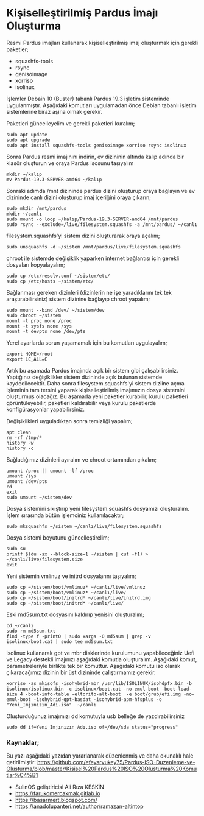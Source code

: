 # Kişiselleştirilmiş Pardus İmajı Oluşturma

Resmi Pardus imajları kullanarak kişiselleştirilmiş imaj oluşturmak için gerekli paketler; 
* squashfs-tools 
* rsync 
* genisoimage 
* xorriso 
* isolinux

İşlemler Debain 10 (Buster) tabanlı Pardus 19.3 işletim sisteminde uygulanmıştır. Aşağıdaki komutları uygulamadan önce Debian tabanlı işletim sistemlerine biraz aşina olmak gerekir.


Paketleri güncelleyelim ve gerekli paketleri kuralım;
```
sudo apt update
sudo apt upgrade
sudo apt install squashfs-tools genisoimage xorriso rsync isolinux
```
Sonra Pardus resmi imajınını indirin, ev dizininin altında kalıp adında bir klasör oluşturun ve oraya Pardus isosunu taşıyalım
```
mkdir ~/kalıp
mv Pardus-19.3-SERVER-amd64 ~/kalıp
```
Sonraki adımda /mnt dizininde pardus dizini oluşturup oraya bağlayın ve ev dizininde canlı dizini oluşturup imaj içeriğini oraya çıkarın;
```
sudo mkdir /mnt/pardus
mkdir ~/canlı
sudo mount -o loop ~/kalıp/Pardus-19.3-SERVER-amd64 /mnt/pardus
sudo rsync --exclude=/live/filesystem.squashfs -a /mnt/pardus/ ~/canlı
```

filesystem.squashfs'yi sistem dizini oluşturarak oraya açalım;
```
sudo unsquashfs -d ~/sistem /mnt/pardus/live/filesystem.squashfs
```
chroot ile sistemde değişiklik yaparken internet bağlantısı için gerekli dosyaları kopyalayalım;
```
sudo cp /etc/resolv.conf ~/sistem/etc/
sudo cp /etc/hosts ~/sistem/etc/
```
Bağlanması gereken dizinleri (dizinlerin ne işe yaradıklarını tek tek araştırabilirsiniz) sistem dizinine bağlayıp chroot yapalım;
```
sudo mount --bind /dev/ ~/sistem/dev
sudo chroot ~/sistem
mount -t proc none /proc
mount -t sysfs none /sys
mount -t devpts none /dev/pts
```
Yerel ayarlarda sorun yaşamamak için bu komutları uygulayalım;
```
export HOME=/root
export LC_ALL=C
```
Artık bu aşamada Pardus imajında açık bir sistem gibi çalışabilirsiniz. Yaptığınız değişiklikler sistem dizininde açık bulunan sistemde kaydedilecektir. Daha sonra filesystem.squashfs'yi sistem diziine açma işleminin tam tersini yaparak kişiselleştirilmiş imajımızın dosya sistemini oluşturmuş olacağız. Bu aşamada yeni paketler kurabilir, kurulu paketleri görüntüleyebilir, paketleri kaldırabilir veya kurulu paketlerde konfigürasyonlar yapabilirsiniz.

Değişiklikleri uyguladıktan sonra temizliği yapalım;
```
apt clean
rm -rf /tmp/*
history -w
history -c
```
Bağladığımız dizinleri ayıralım ve chroot ortamından çıkalım;
```
umount /proc || umount -lf /proc
umount /sys
umount /dev/pts
cd
exit
sudo umount ~/sistem/dev
```
Dosya sistemini sıkıştırıp yeni filesystem.squashfs dosyamızı oluşturalım. İşlem sırasında bütün işlemciniz kullanılacaktır;
```
sudo mksquashfs ~/sistem ~/canlı/live/filesystem.squashfs
```
Dosya sistemi boyutunu güncelleştirelim;
```
sudo su
printf $(du -sx --block-size=1 ~/sistem | cut -f1) > ~/canlı/live/filesystem.size
exit
```
Yeni sistemin vmlinuz ve initrd dosyalarını taşıyalım;
```
sudo cp ~/sistem/boot/vmlinuz* ~/canlı/live/vmlinuz
sudo cp ~/sistem/boot/vmlinuz* ~/canlı/live/
sudo cp ~/sistem/boot/initrd* ~/canlı/live/initrd.img
sudo cp ~/sistem/boot/initrd* ~/canlı/live/
```
Eski md5sum.txt dosyasını kaldırıp yenisini oluşturalım;
```
cd ~/canlı
sudo rm md5sum.txt
find -type f -print0 | sudo xargs -0 md5sum | grep -v isolinux/boot.cat | sudo tee md5sum.txt
```

isolinux kullanarak gpt ve mbr disklerinde kurulumunu yapabileceğiniz Uefi ve Legacy destekli imajınızı aşağıdaki komutla oluşturalım. Aşağıdaki komut, parametreleriyle birlikte tek bir komuttur. Aşağıdaki komutu iso olarak çıkaracağımız dizinin bir üst dizininde çalıştırmamız gerekir.
```
xorriso -as mkisofs -isohybrid-mbr /usr/lib/ISOLINUX/isohdpfx.bin -b isolinux/isolinux.bin -c isolinux/boot.cat -no-emul-boot -boot-load-size 4 -boot-info-table -eltorito-alt-boot  -e boot/grub/efi.img -no-emul-boot -isohybrid-gpt-basdat -isohybrid-apm-hfsplus -o "Yeni_Imjınızın_Adı.iso"  ~/canlı
```

Oluşturduğunuz imajımızı dd komutuyla usb belleğe de yazdırabilirsiniz
```
sudo dd if=Yeni_Imjınızın_Adı.iso of=/dev/sda status="progress"
```
### Kaynaklar;
Bu yazı aşağıdaki yazıdan yararlanarak düzenlenmiş ve daha okunaklı hale getirilmiştir:
https://github.com/efeyaryukey75/Pardus-ISO-Duzenleme-ve-Olusturma/blob/master/Kisisel%20Pardus%20ISO%20Olusturma%20Komutlar%C4%B1

* SulinOS geliştiricisi Ali Rıza KESKİN
* https://farukomercakmak.gitlab.io
* https://basarmert.blogspot.com/
* https://anadolupanteri.net/author/ramazan-altintop
